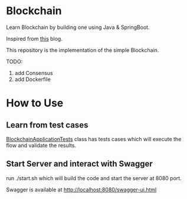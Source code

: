 # Blockchain

Learn Blockchain by building one using Java & SpringBoot.

Inspired from [this](https://hackernoon.com/learn-blockchains-by-building-one-117428612f46) blog.

This repository is the implementation of the simple Blockchain.

TODO: 
1. add Consensus
2. add Dockerfile


# How to Use

## Learn from test cases

[BlockchainApplicationTests](https://github.com/pravsingh/Blockchain/blob/master/src/test/java/com/hashfold/blockchain/app/BlockchainApplicationTests.java) class has tests cases which will execute the flow and validate the results.

## Start Server and interact with Swagger

run ./start.sh which will build the code and start the server at 8080 port.

Swagger is available at [http://localhost:8080/swagger-ui.html](http://localhost:8080/swagger-ui.html)





